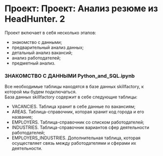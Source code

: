 # Проект: Проект: Анализ резюме из HeadHunter. 2

Проект включает в себя несколько этапов:
 - знакомство с данными;
 - предварительный анализ данных;
 - детальный анализ вакансий;
 - анализ работодателей;
 - предметный анализ.
 
 ### ЗНАКОМСТВО С ДАННЫМИ Python_and_SQL.ipynb
 
 Все необходимые таблицы находятся в базе данных skillfactory, к которой мы будем подключаться.  
 База данных skillfactory содержит в себе следующие таблицы:  
  - VACANCIES. Таблица хранит в себе данные по вакансиям;
  - AREAS. Таблица-справочник, которая хранит код города и его название;
  - EMPLOYERS. Таблица-справочник со списком работодателей;
  - INDUSTRIES. Таблица-справочник вариантов сфер деятельности работодателей;
  - EMPLOYERS_INDUSTRIES. Дополнительная таблица, которая осуществляет связь между работодателями и сферами их деятельности.
  
